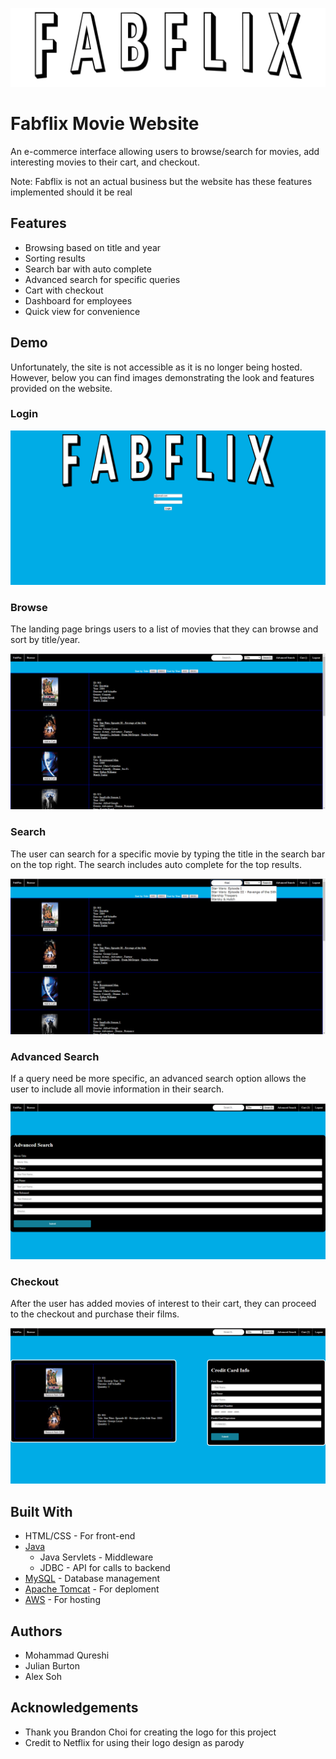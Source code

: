 <img style="text-align:center" src="/images/logo.png"></img>

# Fabflix Movie Website
An e-commerce interface allowing users to browse/search for movies, add interesting movies to their cart, and checkout.

Note: Fabflix is not an actual business but the website has these features implemented should it be real

## Features
* Browsing based on title and year
* Sorting results
* Search bar with auto complete
* Advanced search for specific queries
* Cart with checkout
* Dashboard for employees
* Quick view for convenience

## Demo
Unfortunately, the site is not accessible as it is no longer being hosted. However, below you can find images demonstrating the look and features
provided on the website.

### Login
<img style="text-align:center" src="/images/login.png"></img>

### Browse
The landing page brings users to a list of movies that they can browse and sort by title/year.  

<img style="text-align:center" src="/images/browse.png"></img>

### Search
The user can search for a specific movie by typing the title in the search bar on the top right. The search includes auto complete for the top results.  

<img style="text-align:center" src="/images/search.png"></img>

### Advanced Search
If a query need be more specific, an advanced search option allows the user to include all movie information in their search.  

<img style="text-align:center" src="/images/advanced_search.png"></img>

### Checkout
After the user has added movies of interest to their cart, they can proceed to the checkout and purchase their films.  

<img style="text-align:center" src="/images/checkout.png"></img>

## Built With
* HTML/CSS - For front-end
* [Java](https://java.com/en/download/)
  * Java Servlets - Middleware
  * JDBC - API for calls to backend
* [MySQL](https://www.mysql.com/) - Database management
* [Apache Tomcat](http://tomcat.apache.org/) - For deploment
* [AWS](https://aws.amazon.com/) - For hosting

## Authors
* Mohammad Qureshi
* Julian Burton
* Alex Soh

## Acknowledgements
* Thank you Brandon Choi for creating the logo for this project
* Credit to Netflix for using their logo design as parody

